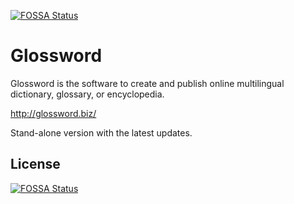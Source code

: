[![FOSSA Status](https://app.fossa.io/api/projects/git%2Bgithub.com%2Fglosswordteam%2FGlossword.svg?type=shield)](https://app.fossa.io/projects/git%2Bgithub.com%2Fglosswordteam%2FGlossword?ref=badge_shield)

Glossword
=========

Glossword is the software to create and publish online multilingual dictionary, glossary, or encyclopedia.

<http://glossword.biz/>

Stand-alone version with the latest updates.

## License
[![FOSSA Status](https://app.fossa.io/api/projects/git%2Bgithub.com%2Fglosswordteam%2FGlossword.svg?type=large)](https://app.fossa.io/projects/git%2Bgithub.com%2Fglosswordteam%2FGlossword?ref=badge_large)